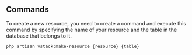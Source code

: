 ## Commands

To create a new resource, you need to create a command and execute this command by specifying the name of your resource and the table in the database that belongs to it.
```
php artisan vstack:make-resource {resource} {table}
```
